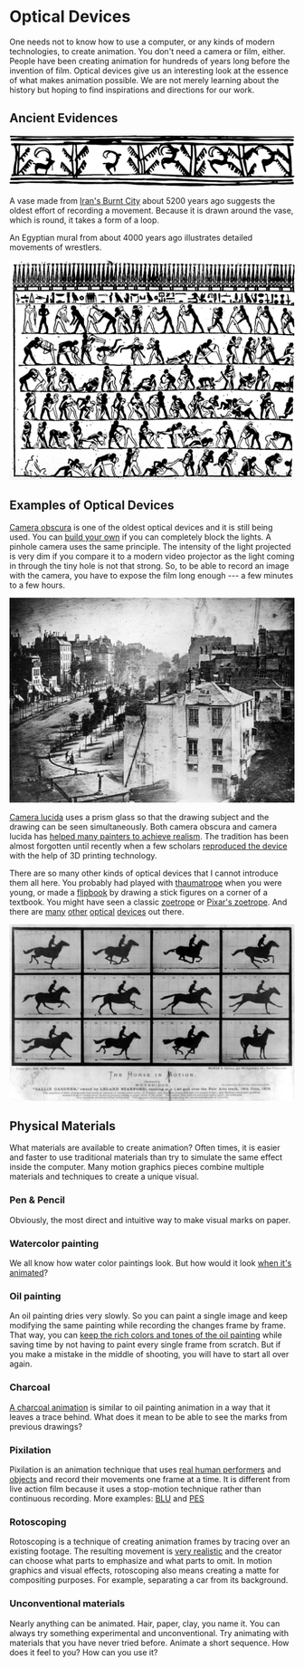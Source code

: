 # Optical Devices

One needs not to know how to use a computer, or any kinds of modern technologies, to create animation. You don't need a camera or film, either. People have been creating animation for hundreds of years long before the invention of film. Optical devices give us an interesting look at the essence of what makes animation possible. We are not merely learning about the history but hoping to find inspirations and directions for our work.

## Ancient Evidences

![A vase from Iran's Burnt City](../images/w1/Vase-animation.svg)

A vase made from [Iran's Burnt City](https://en.wikipedia.org/wiki/Shahr-e_Sukhteh) about 5200 years ago suggests the oldest effort of recording a movement. Because it is drawn around the vase, which is round, it takes a form of a loop.

An Egyptian mural from about 4000 years ago illustrates detailed movements of wrestlers. 

![An Egyptian Mural](../images/w1/Egyptmotionseries.jpg)

## Examples of Optical Devices
[Camera obscura](https://en.wikipedia.org/wiki/Camera_obscura) is one of the oldest optical devices and it is still being used. You can [build your own](https://vimeo.com/2859589) if you can completely block the lights. A pinhole camera uses the same principle. The intensity of the light projected is very dim if you compare it to a modern video projector as the light coming in through the tiny hole is not that strong. So, to be able to record an image with the camera, you have to expose the film long enough --- a few minutes to a few hours. 

![Boulevard du Temple by Daguerre, 1838 (Daguerreotype)](../images/w1/Boulevard-du-Temple-by-Daguerre.jpg)

[Camera lucida](https://en.wikipedia.org/wiki/Camera_lucida) uses a prism glass so that the drawing subject and the drawing can be seen simultaneously. Both camera obscura and camera lucida has [helped many painters to achieve realism](https://en.wikipedia.org/wiki/Hockney–Falco_thesis). The tradition has been almost forgotten until recently when a few scholars [reproduced the device](http://neolucida.com) with the help of 3D printing technology.

There are so many other kinds of optical devices that I cannot introduce them all here. You probably had played with [thaumatrope](https://en.wikipedia.org/wiki/Thaumatrope) when you were young, or made a [flipbook](https://en.wikipedia.org/wiki/Flip_book) by drawing a stick figures on a corner of a textbook. You might have seen a classic [zoetrope](https://en.wikipedia.org/wiki/Zoetrope) or [Pixar's zoetrope](https://www.youtube.com/watch?v=5khDGKGv088). And there are [many](https://en.wikipedia.org/wiki/Phenakistoscope) [other](https://en.wikipedia.org/wiki/Praxinoscope) [optical](http://www.thisiscolossal.com/2016/06/a-fascinating-3d-printed-light-based-zoetrope-by-akinori-goto/) [devices](https://vimeo.com/60582756) out there.

![Eadweard Muybridge's The Horse in Motion, 1878](../images/w1/The-Horse-in-Motion.jpg)


## Physical Materials
What materials are available to create animation? Often times, it is easier and faster to use traditional materials than try to simulate the same effect inside the computer. Many motion graphics pieces combine multiple materials and techniques to create a unique visual.

### Pen & Pencil
Obviously, the most direct and intuitive way to make visual marks on paper.

### Watercolor painting
We all know how water color paintings look. But how would it look [when it's animated](http://www.willkim.net)?

### Oil painting
An oil painting dries very slowly. So you can paint a single image and keep modifying the same painting while recording the changes frame by frame. That way, you can [keep the rich colors and tones of the oil painting](https://www.youtube.com/watch?v=NGWSYrgB6gM) while saving time by not having to paint every single frame from scratch. But if you make a mistake in the middle of shooting, you will have to start all over again.

### Charcoal
[A charcoal animation](https://www.youtube.com/watch?v=m1oK5LMJ3zY) is similar to oil painting animation in a way that it leaves a trace behind. What does it mean to be able to see the marks from previous drawings?

### Pixilation
Pixilation is an animation technique that uses [real human performers](https://vimeo.com/39056719) and [objects](https://www.youtube.com/watch?v=qBjLW5_dGAM) and record their movements one frame at a time. It is different from live action film because it uses a stop-motion technique rather than continuous recording. More examples: [BLU](https://vimeo.com/993998) and [PES](https://www.youtube.com/watch?v=dNJdJIwCF_Y)

### Rotoscoping
Rotoscoping is a technique of creating animation frames by tracing over an existing footage. The resulting movement is [very realistic](https://vimeo.com/13110245) and the creator can choose what parts to emphasize and what parts to omit. In motion graphics and visual effects, rotoscoping also means creating a matte for compositing purposes. For example, separating a car from its background.

### Unconventional materials
Nearly anything can be animated. Hair, paper, clay, you name it. You can always try something experimental and unconventional. Try animating with materials that you have never tried before. Animate a short sequence. How does it feel to you? How can you use it? 
